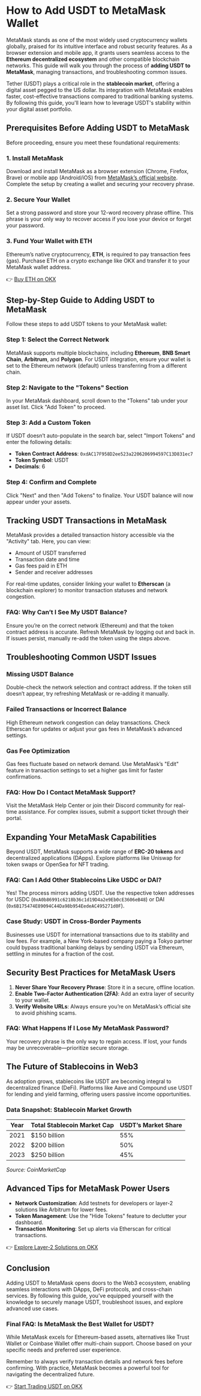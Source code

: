 # How to Add USDT to MetaMask Wallet  

MetaMask stands as one of the most widely used cryptocurrency wallets globally, praised for its intuitive interface and robust security features. As a browser extension and mobile app, it grants users seamless access to the **Ethereum decentralized ecosystem** and other compatible blockchain networks. This guide will walk you through the process of **adding USDT to MetaMask**, managing transactions, and troubleshooting common issues.  

Tether (USDT) plays a critical role in the **stablecoin market**, offering a digital asset pegged to the US dollar. Its integration with MetaMask enables faster, cost-effective transactions compared to traditional banking systems. By following this guide, you'll learn how to leverage USDT's stability within your digital asset portfolio.  

## Prerequisites Before Adding USDT to MetaMask  

Before proceeding, ensure you meet these foundational requirements:  

### 1. Install MetaMask  
Download and install MetaMask as a browser extension (Chrome, Firefox, Brave) or mobile app (Android/iOS) from [MetaMask’s official website](https://metamask.io/). Complete the setup by creating a wallet and securing your recovery phrase.  

### 2. Secure Your Wallet  
Set a strong password and store your 12-word recovery phrase offline. This phrase is your only way to recover access if you lose your device or forget your password.  

### 3. Fund Your Wallet with ETH  
Ethereum’s native cryptocurrency, **ETH**, is required to pay transaction fees (gas). Purchase ETH on a crypto exchange like OKX and transfer it to your MetaMask wallet address.  

👉 [Buy ETH on OKX](https://bit.ly/okx-bonus)  

## Step-by-Step Guide to Adding USDT to MetaMask  

Follow these steps to add USDT tokens to your MetaMask wallet:  

### Step 1: Select the Correct Network  
MetaMask supports multiple blockchains, including **Ethereum**, **BNB Smart Chain**, **Arbitrum**, and **Polygon**. For USDT integration, ensure your wallet is set to the Ethereum network (default) unless transferring from a different chain.  

### Step 2: Navigate to the "Tokens" Section  
In your MetaMask dashboard, scroll down to the "Tokens" tab under your asset list. Click "Add Token" to proceed.  

### Step 3: Add a Custom Token  
If USDT doesn’t auto-populate in the search bar, select "Import Tokens" and enter the following details:  
- **Token Contract Address**: `0xdAC17F958D2ee523a2206206994597C13D831ec7`  
- **Token Symbol**: USDT  
- **Decimals**: 6  

### Step 4: Confirm and Complete  
Click "Next" and then "Add Tokens" to finalize. Your USDT balance will now appear under your assets.  

## Tracking USDT Transactions in MetaMask  

MetaMask provides a detailed transaction history accessible via the "Activity" tab. Here, you can view:  
- Amount of USDT transferred  
- Transaction date and time  
- Gas fees paid in ETH  
- Sender and receiver addresses  

For real-time updates, consider linking your wallet to **Etherscan** (a blockchain explorer) to monitor transaction statuses and network congestion.  

### FAQ: Why Can’t I See My USDT Balance?  
Ensure you’re on the correct network (Ethereum) and that the token contract address is accurate. Refresh MetaMask by logging out and back in. If issues persist, manually re-add the token using the steps above.  

## Troubleshooting Common USDT Issues  

### Missing USDT Balance  
Double-check the network selection and contract address. If the token still doesn’t appear, try refreshing MetaMask or re-adding it manually.  

### Failed Transactions or Incorrect Balance  
High Ethereum network congestion can delay transactions. Check Etherscan for updates or adjust your gas fees in MetaMask’s advanced settings.  

### Gas Fee Optimization  
Gas fees fluctuate based on network demand. Use MetaMask’s "Edit" feature in transaction settings to set a higher gas limit for faster confirmations.  

### FAQ: How Do I Contact MetaMask Support?  
Visit the MetaMask Help Center or join their Discord community for real-time assistance. For complex issues, submit a support ticket through their portal.  

## Expanding Your MetaMask Capabilities  

Beyond USDT, MetaMask supports a wide range of **ERC-20 tokens** and decentralized applications (DApps). Explore platforms like Uniswap for token swaps or OpenSea for NFT trading.  

### FAQ: Can I Add Other Stablecoins Like USDC or DAI?  
Yes! The process mirrors adding USDT. Use the respective token addresses for USDC (`0xA0b86991c6218b36c1d19D4a2e9Eb0cE3606eB48`) or DAI (`0x6B175474E89094C44Da98b954EedeAC495271d0F`).  

### Case Study: USDT in Cross-Border Payments  
Businesses use USDT for international transactions due to its stability and low fees. For example, a New York-based company paying a Tokyo partner could bypass traditional banking delays by sending USDT via Ethereum, settling in minutes for a fraction of the cost.  

## Security Best Practices for MetaMask Users  

1. **Never Share Your Recovery Phrase**: Store it in a secure, offline location.  
2. **Enable Two-Factor Authentication (2FA)**: Add an extra layer of security to your wallet.  
3. **Verify Website URLs**: Always ensure you’re on MetaMask’s official site to avoid phishing scams.  

### FAQ: What Happens If I Lose My MetaMask Password?  
Your recovery phrase is the only way to regain access. If lost, your funds may be unrecoverable—prioritize secure storage.  

## The Future of Stablecoins in Web3  

As adoption grows, stablecoins like USDT are becoming integral to decentralized finance (DeFi). Platforms like Aave and Compound use USDT for lending and yield farming, offering users passive income opportunities.  

### Data Snapshot: Stablecoin Market Growth  
| Year | Total Stablecoin Market Cap | USDT’s Market Share |  
|------|-----------------------------|---------------------|  
| 2021 | $150 billion                | 55%                 |  
| 2022 | $200 billion                | 50%                 |  
| 2023 | $250 billion                | 45%                 |  

*Source: CoinMarketCap*  

## Advanced Tips for MetaMask Power Users  

- **Network Customization**: Add testnets for developers or layer-2 solutions like Arbitrum for lower fees.  
- **Token Management**: Use the "Hide Tokens" feature to declutter your dashboard.  
- **Transaction Monitoring**: Set up alerts via Etherscan for critical transactions.  

👉 [Explore Layer-2 Solutions on OKX](https://bit.ly/okx-bonus)  

## Conclusion  

Adding USDT to MetaMask opens doors to the Web3 ecosystem, enabling seamless interactions with DApps, DeFi protocols, and cross-chain services. By following this guide, you’ve equipped yourself with the knowledge to securely manage USDT, troubleshoot issues, and explore advanced use cases.  

### Final FAQ: Is MetaMask the Best Wallet for USDT?  
While MetaMask excels for Ethereum-based assets, alternatives like Trust Wallet or Coinbase Wallet offer multi-chain support. Choose based on your specific needs and preferred user experience.  

Remember to always verify transaction details and network fees before confirming. With practice, MetaMask becomes a powerful tool for navigating the decentralized future.  

👉 [Start Trading USDT on OKX](https://bit.ly/okx-bonus)